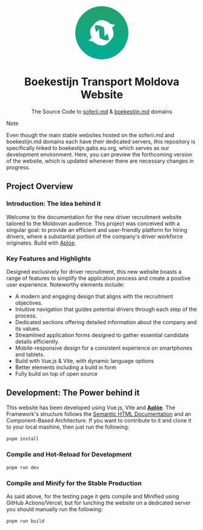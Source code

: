 <div align="center">
<img src="/public/images/icon-boek.png" width="140"/>

# Boekestijn Transport Moldova Website

The Source Code to [soferii.md](https://soferii.md/) & [boekestijn.md](https://boekestijn.md) domains

</div>

> [!NOTE]
> Even though the main stable websites hosted on the soferii.md and boekestijn.md domains each have their dedicated servers, this repository is specifically linked to boekestijn.gabs.eu.org, which serves as our development environment. Here, you can preview the forthcoming version of the website, which is updated whenever there are necessary changes in progress.

## Project Overview

### Introduction: The Idea behind it

Welcome to the documentation for the new driver recruitment website tailored to the Moldovan audience. This project was conceived with a singular goal: to provide an efficient and user-friendly platform for hiring drivers, where a substantial portion of the company's driver workforce originates. Build with [Aplóe](https://aploe.gxbs.me).

### Key Features and Highlights

Designed exclusively for driver recruitment, this new website boasts a range of features to simplify the application process and create a positive user experience. Noteworthy elements include:

- A modern and engaging design that aligns with the recruitment objectives.
- Intuitive navigation that guides potential drivers through each step of the process.
- Dedicated sections offering detailed information about the company and its values.
- Streamlined application forms designed to gather essential candidate details efficiently.
- Mobile-responsive design for a consistent experience on smartphones and tablets.
- Build with Vue.js & Vite, with dynamic language options
- Better elements including a build in form
- Fully build on top of open source

## Development: The Power behind it

This website has been developed using Vue.js, Vite and [**Aplóe**](https://aploe.gxbs.me). The Framework's structure follows the [Semantic HTML Documentation](https://semantichtml.github.io) and an Component-Based Architecture. If you want to contribute to it and clone it to your local mashine, then just run the following:

```sh
pnpm install
```

### Compile and Hot-Reload for Development

```sh
pnpm run dev
```

### Compile and Minify for the Stable Production

As said above, for the testing page it gets compile and Minified using GitHub Actions/Vercel, but for lunching the website on a dedicated server you should manually run the following:

```sh
pnpm run build
```
